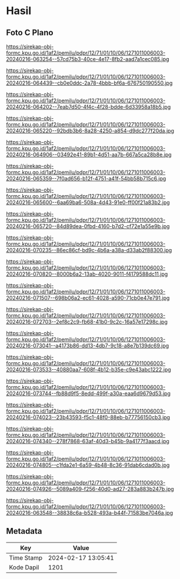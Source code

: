 # Hasil

## Foto C Plano

https://sirekap-obj-formc.kpu.go.id/1af2/pemilu/pdpr/12/71/01/10/06/1271011006003-20240216-063254--57cd75b3-40ce-4e17-8fb2-aad7a1cec085.jpg

https://sirekap-obj-formc.kpu.go.id/1af2/pemilu/pdpr/12/71/01/10/06/1271011006003-20240216-064439--cb0e0ddc-2a78-4bbb-bf6a-676750190550.jpg

https://sirekap-obj-formc.kpu.go.id/1af2/pemilu/pdpr/12/71/01/10/06/1271011006003-20240216-064202--7eab7d50-4f4c-4f28-bdde-6d33958a18b5.jpg

https://sirekap-obj-formc.kpu.go.id/1af2/pemilu/pdpr/12/71/01/10/06/1271011006003-20240216-065220--92bdb3b6-8a28-4250-a854-d9dc277f20da.jpg

https://sirekap-obj-formc.kpu.go.id/1af2/pemilu/pdpr/12/71/01/10/06/1271011006003-20240216-064906--03492e41-89b1-4d51-aa7b-667a5ca28b8e.jpg

https://sirekap-obj-formc.kpu.go.id/1af2/pemilu/pdpr/12/71/01/10/06/1271011006003-20240216-065359--7f0ad656-b12f-4751-a41f-54bb58b715c6.jpg

https://sirekap-obj-formc.kpu.go.id/1af2/pemilu/pdpr/12/71/01/10/06/1271011006003-20240216-065600--6aa69ba6-508a-4d43-91e0-ff00f21a83b2.jpg

https://sirekap-obj-formc.kpu.go.id/1af2/pemilu/pdpr/12/71/01/10/06/1271011006003-20240216-065720--84d89dea-0fbd-4160-b7d2-cf72e1a55e9b.jpg

https://sirekap-obj-formc.kpu.go.id/1af2/pemilu/pdpr/12/71/01/10/06/1271011006003-20240216-070235--86ec86cf-bd9c-4b6a-a38a-d33ab2f88300.jpg

https://sirekap-obj-formc.kpu.go.id/1af2/pemilu/pdpr/12/71/01/10/06/1271011006003-20240216-070820--8000b6a2-13ab-4020-9011-f4179588dc11.jpg

https://sirekap-obj-formc.kpu.go.id/1af2/pemilu/pdpr/12/71/01/10/06/1271011006003-20240216-071507--698b06a2-ec61-4028-a590-71cb0e47e791.jpg

https://sirekap-obj-formc.kpu.go.id/1af2/pemilu/pdpr/12/71/01/10/06/1271011006003-20240216-072703--2ef8c2c9-fb68-41b0-9c2c-16a57e17298c.jpg

https://sirekap-obj-formc.kpu.go.id/1af2/pemilu/pdpr/12/71/01/10/06/1271011006003-20240216-073041--a4173b86-dd13-4db7-9c18-a8e7b139dc69.jpg

https://sirekap-obj-formc.kpu.go.id/1af2/pemilu/pdpr/12/71/01/10/06/1271011006003-20240216-073533--40880aa7-608f-4b12-b35e-c9e43abc1222.jpg

https://sirekap-obj-formc.kpu.go.id/1af2/pemilu/pdpr/12/71/01/10/06/1271011006003-20240216-073744--fb88d9f5-8edd-499f-a30a-eaa6d9679d53.jpg

https://sirekap-obj-formc.kpu.go.id/1af2/pemilu/pdpr/12/71/01/10/06/1271011006003-20240216-074023--23b43593-f5c1-48f0-88eb-b77756150cb3.jpg

https://sirekap-obj-formc.kpu.go.id/1af2/pemilu/pdpr/12/71/01/10/06/1271011006003-20240216-074340--278f7868-63af-40d3-b45b-9a4177f3aacd.jpg

https://sirekap-obj-formc.kpu.go.id/1af2/pemilu/pdpr/12/71/01/10/06/1271011006003-20240216-074805--c1fda2e1-6a59-4b48-8c36-91dab6cdad0b.jpg

https://sirekap-obj-formc.kpu.go.id/1af2/pemilu/pdpr/12/71/01/10/06/1271011006003-20240216-074926--5089a409-f256-40d0-ad27-283a883b247b.jpg

https://sirekap-obj-formc.kpu.go.id/1af2/pemilu/pdpr/12/71/01/10/06/1271011006003-20240216-063548--38838c6a-b528-493a-b44f-71583be7046a.jpg


## Metadata

| Key        | Value               |
| ---------- | ------------------- |
| Time Stamp | 2024-02-17 13:05:41 |
| Kode Dapil | 1201                |



